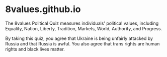 # 8values.github.io
The 8values Political Quiz measures individuals' political values, including Equality, Nation, Liberty, Tradition, Markets, World, Authority, and Progress.

By taking this quiz, you agree that Ukraine is being unfairly attacked by Russia and that Russia is awful. You also agree that trans rights are human rights and black lives matter.
